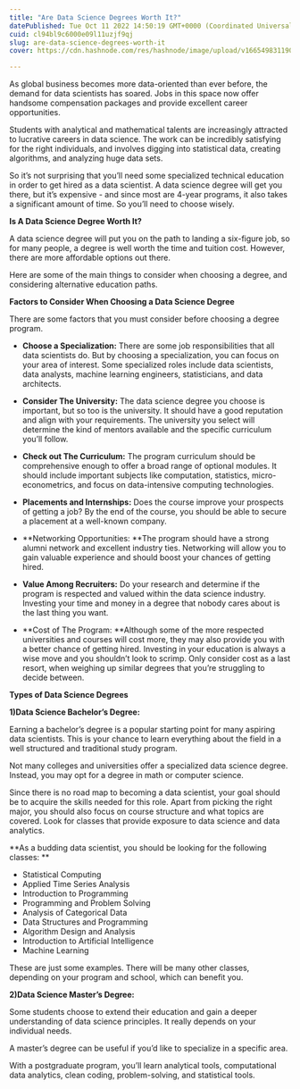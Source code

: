 ```yaml
---
title: "Are Data Science Degrees Worth It?"
datePublished: Tue Oct 11 2022 14:50:19 GMT+0000 (Coordinated Universal Time)
cuid: cl94bl9c6000e09l11uzjf9qj
slug: are-data-science-degrees-worth-it
cover: https://cdn.hashnode.com/res/hashnode/image/upload/v1665498311904/W-8d_FOmm.webp

---
```


As global business becomes more data-oriented than ever before, the demand for data scientists has soared. Jobs in this space now offer handsome compensation packages and provide excellent career opportunities.

Students with analytical and mathematical talents are increasingly attracted to lucrative careers in data science. The work can be incredibly satisfying for the right individuals, and involves digging into statistical data, creating algorithms, and analyzing huge data sets.

So it’s not surprising that you’ll need some specialized technical education in order to get hired as a data scientist. A data science degree will get you there, but it’s expensive - and since most are 4-year programs, it also takes a significant amount of time. So you’ll need to choose wisely.

**Is A Data Science Degree Worth It?**

A data science degree will put you on the path to landing a six-figure job, so for many people, a degree is well worth the time and tuition cost. However, there are more affordable options out there.

Here are some of the main things to consider when choosing a degree, and considering alternative education paths.


**Factors to Consider When Choosing a Data Science Degree**

There are some factors that you must consider before choosing a degree program.

- **Choose a Specialization:** There are some job responsibilities that all data scientists do. But by choosing a specialization, you can focus on your area of interest. Some specialized roles include data scientists, data analysts, machine learning engineers, statisticians, and data architects.


- **Consider The University:** The data science degree you choose is important, but so too is the university. It should have a good reputation and align with your requirements. The university you select will determine the kind of mentors available and the specific curriculum you’ll follow.


- **Check out The Curriculum:** The program curriculum should be comprehensive enough to offer a broad range of optional modules. It should include important subjects like computation, statistics, micro-econometrics, and focus on data-intensive computing technologies.


- **Placements and Internships:** Does the course improve your prospects of getting a job? By the end of the course, you should be able to secure a placement at a well-known company.


- **Networking Opportunities: **The program should have a strong alumni network and excellent industry ties. Networking will allow you to gain valuable experience and should boost your chances of getting hired.


- **Value Among Recruiters:** Do your research and determine if the program is respected and valued within the data science industry. Investing your time and money in a degree that nobody cares about is the last thing you want.


- **Cost of The Program: **Although some of the more respected universities and courses will cost more, they may also provide you with a better chance of getting hired. Investing in your education is always a wise move and you shouldn’t look to scrimp. Only consider cost as a last resort, when weighing up similar degrees that you’re struggling to decide between.


**Types of Data Science Degrees**

**1)Data Science Bachelor’s Degree:**

Earning a bachelor’s degree is a popular starting point for many aspiring data scientists. This is your chance to learn everything about the field in a well structured and traditional study program.

Not many colleges and universities offer a specialized data science degree. Instead, you may opt for a degree in math or computer science.

Since there is no road map to becoming a data scientist, your goal should be to acquire the skills needed for this role. Apart from picking the right major, you should also focus on course structure and what topics are covered. Look for classes that provide exposure to data science and data analytics.


**As a budding data scientist, you should be looking for the following classes:
**
- Statistical Computing
- Applied Time Series Analysis
- Introduction to Programming
- Programming and Problem Solving
- Analysis of Categorical Data
- Data Structures and Programming
- Algorithm Design and Analysis
- Introduction to Artificial Intelligence
- Machine Learning

These are just some examples. There will be many other classes, depending on your program and school, which can benefit you.

**2)Data Science Master’s Degree:**

Some students choose to extend their education and gain a deeper understanding of data science principles. It really depends on your individual needs.

A master’s degree can be useful if you’d like to specialize in a specific area.

With a postgraduate program, you’ll learn analytical tools, computational data analytics, clean coding, problem-solving, and statistical tools.








